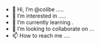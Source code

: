 - 👋 Hi, I’m @colibe .....
- 👀 I’m interested in .....
- 🌱 I’m currently learning .
- 💞️ I’m looking to collaborate on ...
- 📫 How to reach me ....

<!---
colibe/colibe is a ✨ special ✨ repository because its `README.md` (this file) appears on your GitHub profile.
You can click the Preview link to take a look at your changes.
--->
